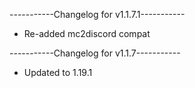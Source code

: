 -----------Changelog for v1.1.7.1-----------

- Re-added mc2discord compat

-----------Changelog for v1.1.7-----------

- Updated to 1.19.1